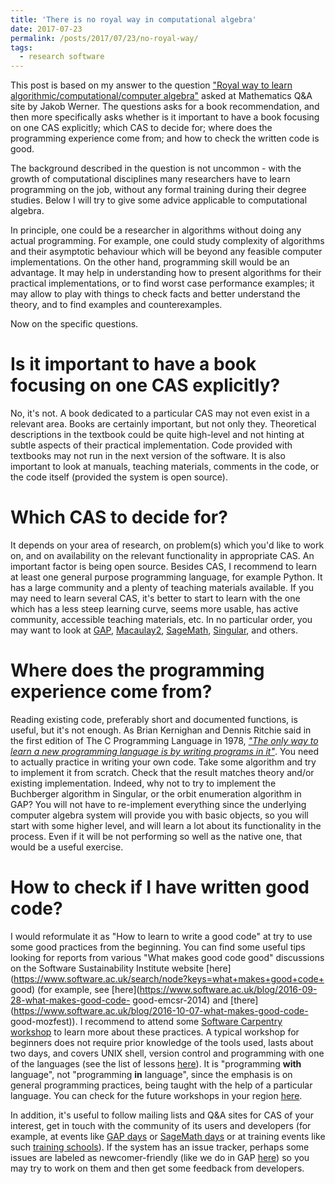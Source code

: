 ```yaml
---
title: 'There is no royal way in computational algebra'
date: 2017-07-23
permalink: /posts/2017/07/23/no-royal-way/
tags:
  - research software
---
```


This post is based on my answer to the question 
["Royal way to learn algorithmic/computational/computer algebra"](https://math.stackexchange.com/q/2353307/)
asked at Mathematics Q&A site by Jakob Werner. The questions asks for a book
recommendation, and then more specifically asks whether is it important to 
have a book focusing on one CAS explicitly; which CAS to decide for;
where does the programming experience come from; and how to check the 
written code is good.

The background described in the question is not uncommon - with
the growth of computational disciplines many researchers have to 
learn programming on the job, without any formal training during 
their degree studies. Below I will try to give some advice applicable 
to computational algebra. 

In principle, one could be a researcher in algorithms without doing any
actual programming. For example, one could study complexity of
algorithms and their asymptotic behaviour which will be beyond any
feasible computer implementations. On the other hand, programming skill
would be an advantage. It may help in understanding how to present
algorithms for their practical implementations, or to find worst case
performance examples; it may allow to play with things to check facts
and better understand the theory, and to find examples and
counterexamples. 

Now on the specific questions.

# Is it important to have a book focusing on one CAS explicitly?

No, it's not. A book dedicated to a particular CAS may not even exist in
a relevant area. Books are certainly important, but not only they.
Theoretical descriptions in the textbook could be quite high-level and
not hinting at subtle aspects of their practical implementation. Code
provided with textbooks may not run in the next version of the software.
It is also important to look at manuals, teaching materials, comments in
the code, or the code itself (provided the system is open source).

# Which CAS to decide for?

It depends on your area of research, on problem(s) which you'd like to
work on, and on availability on the relevant functionality in
appropriate CAS. An important factor is being open source. Besides CAS,
I recommend to learn at least one general purpose programming language,
for example Python. It has a large community and a plenty of teaching
materials available. If you may need to learn several CAS, it's better
to start to learn with the one which has a less steep learning curve,
seems more usable, has active community, accessible teaching materials,
etc. In no particular order, you may want to look at
[GAP](https://www.gap-system.org/),
[Macaulay2](http://www.math.uiuc.edu/Macaulay2/),
[SageMath](http://www.sagemath.org/),
[Singular](https://www.singular.uni-kl.de/),
and others.

# Where does the programming experience come from?

Reading existing code, preferably short and documented functions, is
useful, but it's not enough. As Brian Kernighan and Dennis Ritchie said
in the first edition of The C Programming Language in 1978, 
[_"The only way to learn a new programming language is by writing programs in it"_](https://www.artsy.net/article/ruse-laboratories-brian-kernighan).
You need to actually practice in writing your own code. Take some
algorithm and try to implement it from scratch. Check that the result
matches theory and/or existing implementation. Indeed, why not to try to
implement the Buchberger algorithm in Singular, or the orbit enumeration
algorithm in GAP? You will not have to re-implement everything since the
underlying computer algebra system will provide you with basic objects,
so you will start with some higher level, and will learn a lot about its
functionality in the process. Even if it will be not performing so well
as the native one, that would be a useful exercise.

# How to check if I have written good code?

I would reformulate it as "How to learn to write a good code" at try to
use some good practices from the beginning. You can find some useful
tips looking for reports from various "What makes good code good"
discussions on the Software Sustainability Institute website
[here](https://www.software.ac.uk/search/node?keys=what+makes+good+code+
good) (for example, see
[here](https://www.software.ac.uk/blog/2016-09-28-what-makes-good-code-
good-emcsr-2014) and
[there](https://www.software.ac.uk/blog/2016-10-07-what-makes-good-code-
good-mozfest)). I recommend to attend some [Software Carpentry
workshop](https://software-carpentry.org/workshops/) to learn more about
these practices. A typical workshop for beginners does not require prior
knowledge of the tools used, lasts about two days, and covers UNIX
shell, version control and programming with one of the languages (see
the list of lessons [here](https://software-carpentry.org/lessons/)). It
is "programming __with__ language", not "programming __in__ language",
since the emphasis is on general programming practices, being taught
with the help of a particular language. You can check for the future
workshops in your region
[here](https://software-carpentry.org/workshops/).

In addition, it's useful to follow mailing lists and Q&A sites for CAS
of your interest, get in touch with the community of its users and
developers (for example, at events like [GAP days](http://gapdays.de/)
or [SageMath days](https://wiki.sagemath.org/Workshops#Sage_Days) or at
training events like such [training schools](https://www.codima.ac.uk/schools/)). 
If the system has an issue tracker, perhaps some issues are labeled as 
newcomer-friendly (like we do in GAP
[here](https://github.com/gap-system/gap/issues?q=is%3Aissue+is%3Aopen+label%3Anewcomer-friendly)) so you may try to work on them and then get
some feedback from developers.
